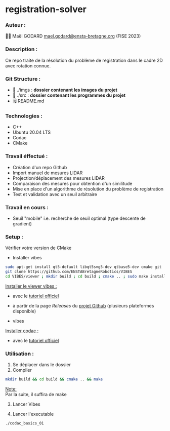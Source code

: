 # registration-solver

### Auteur :

:student: Maël GODARD <mael.godard@ensta-bretagne.org> (FISE 2023)
 
### Description : 

Ce repo traite de la résolution du problème de registration dans le cadre 2D avec rotation connue.

### Git Structure :

* :file_folder: ./imgs : **dossier contenant les images du projet**
* :file_folder: ./src : **dossier contenant les programmes du projet**
* :spiral_notepad: README.md

### Technologies :

* C++
* Ubuntu 20.04 LTS
* Codac
* CMake

### Travail éffectué :

* Création d'un repo Github
* Import manuel de mesures LIDAR
* Projection/déplacement des mesures LIDAR
* Comparaison des mesures pour obtention d'un similitude
* Mise en place d'un algorithme de résolution du problème de registration 
* Test et validation avec un seuil arbitraire

### Travail en cours : 

* Seuil "mobile" i.e. recherche de seuil optimal (type descente de gradient)

### Setup :

Vérifier votre version de CMake


* Installer vibes
```bash
sudo apt-get install qt5-default libqt5svg5-dev qtbase5-dev cmake git
git clone https://github.com/ENSTABretagneRobotics/VIBES
cd VIBES/viewer ; mkdir build ; cd build ; cmake .. ; sudo make install
```

<ins>Installer le viewer vibes :</ins>
* avec le [tutoriel officiel](https://enstabretagnerobotics.github.io/VIBES/sphinx/html/quickstart.html#install)
* à partir de la page *Releases* du [projet Github](https://github.com/ENSTABretagneRobotics/VIBES/releases) (plusieurs plateformes disponible)

* vibes


<ins>Installer codac :</ins>
* avec le [tutoriel officiel](http://codac.io/install/01-installation-full-linux.html)

### Utilisation :


1. Se déplacer dans le dossier
2. Compiler
```bash
mkdir build && cd build && cmake .. && make
```

<ins>Note:</ins></br>
Par la suite, il suffira de make

3. Lancer Vibes

4. Lancer l'executable
```bash
./codac_basics_01
```

